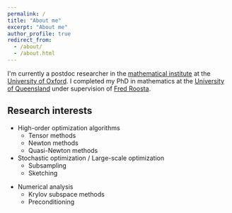 ```yaml
---
permalink: /
title: "About me"
excerpt: "About me"
author_profile: true
redirect_from: 
  - /about/
  - /about.html
---
```


I'm currently a postdoc researcher in the [mathematical institute](https://www.maths.ox.ac.uk/) at the [University of Oxford](https://www.ox.ac.uk/). I completed my PhD in mathematics at the [University of Queensland](https://www.uq.edu.au/) under supervision of [Fred Roosta](https://people.smp.uq.edu.au/FredRoosta/).

Research interests
----
- High-order optimization algorithms
  - Tensor methods
  - Newton methods
  - Quasi-Newton methods
- Stochastic optimization / Large-scale optimization
  - Subsampling
  - Sketching
<!-- - Convergence analysis -->
- Numerical analysis
  - Krylov subspace methods
  - Preconditioning
  <!-- - Image processing -->
<!-- - High performance computing -->
